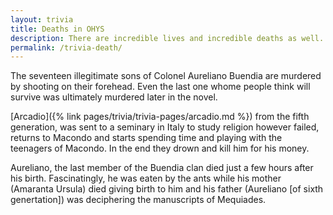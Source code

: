 ```yaml
---
layout: trivia
title: Deaths in OHYS
description: There are incredible lives and incredible deaths as well. This is all about the deaths.
permalink: /trivia-death/
---
```

The seventeen illegitimate sons of Colonel Aureliano Buendia are murdered by shooting on their forehead. Even the last one whome people think will survive was ultimately murdered later in the novel. 

[Arcadio]({% link pages/trivia/trivia-pages/arcadio.md %}) from the fifth generation, was sent to a seminary in Italy to study religion however failed, returns to Macondo and starts spending time and playing with the teenagers of Macondo. In the end they drown and kill him for his money. 

Aureliano, the last member of the Buendia clan died just a few hours after his birth. Fascinatingly, he was eaten by the ants while his mother (Amaranta Ursula) died giving birth to him and his father (Aureliano [of sixth genertation]) was deciphering the manuscripts of Mequiades. 